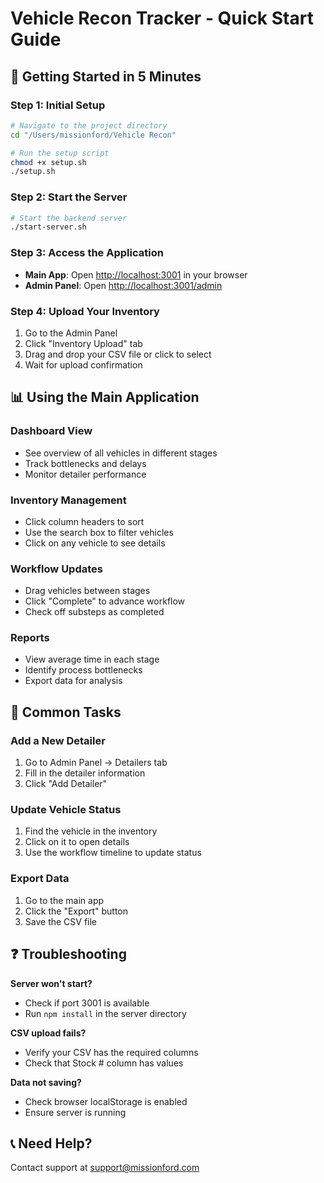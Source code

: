 # Vehicle Recon Tracker - Quick Start Guide

## 🚀 Getting Started in 5 Minutes

### Step 1: Initial Setup
```bash
# Navigate to the project directory
cd "/Users/missionford/Vehicle Recon"

# Run the setup script
chmod +x setup.sh
./setup.sh
```

### Step 2: Start the Server
```bash
# Start the backend server
./start-server.sh
```

### Step 3: Access the Application
- **Main App**: Open [http://localhost:3001](http://localhost:3001) in your browser
- **Admin Panel**: Open [http://localhost:3001/admin](http://localhost:3001/admin)

### Step 4: Upload Your Inventory
1. Go to the Admin Panel
2. Click "Inventory Upload" tab
3. Drag and drop your CSV file or click to select
4. Wait for upload confirmation

## 📊 Using the Main Application

### Dashboard View
- See overview of all vehicles in different stages
- Track bottlenecks and delays
- Monitor detailer performance

### Inventory Management
- Click column headers to sort
- Use the search box to filter vehicles
- Click on any vehicle to see details

### Workflow Updates
- Drag vehicles between stages
- Click "Complete" to advance workflow
- Check off substeps as completed

### Reports
- View average time in each stage
- Identify process bottlenecks
- Export data for analysis

## 🔧 Common Tasks

### Add a New Detailer
1. Go to Admin Panel → Detailers tab
2. Fill in the detailer information
3. Click "Add Detailer"

### Update Vehicle Status
1. Find the vehicle in the inventory
2. Click on it to open details
3. Use the workflow timeline to update status

### Export Data
1. Go to the main app
2. Click the "Export" button
3. Save the CSV file

## ❓ Troubleshooting

**Server won't start?**
- Check if port 3001 is available
- Run `npm install` in the server directory

**CSV upload fails?**
- Verify your CSV has the required columns
- Check that Stock # column has values

**Data not saving?**
- Check browser localStorage is enabled
- Ensure server is running

## 📞 Need Help?
Contact support at support@missionford.com
